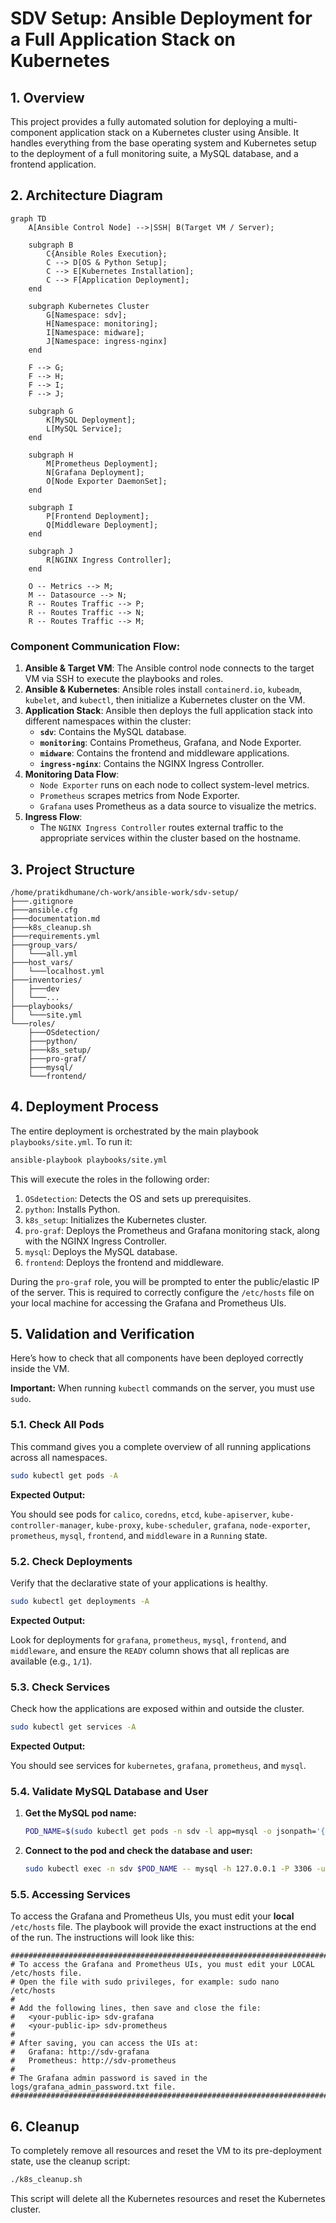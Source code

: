 # SDV Setup: Ansible Deployment for a Full Application Stack on Kubernetes

## 1. Overview

This project provides a fully automated solution for deploying a multi-component application stack on a Kubernetes cluster using Ansible. It handles everything from the base operating system and Kubernetes setup to the deployment of a full monitoring suite, a MySQL database, and a frontend application.

## 2. Architecture Diagram

```mermaid
graph TD
    A[Ansible Control Node] -->|SSH| B(Target VM / Server);

    subgraph B
        C{Ansible Roles Execution};
        C --> D[OS & Python Setup];
        C --> E[Kubernetes Installation];
        C --> F[Application Deployment];
    end

    subgraph Kubernetes Cluster
        G[Namespace: sdv];
        H[Namespace: monitoring];
        I[Namespace: midware];
        J[Namespace: ingress-nginx]
    end

    F --> G;
    F --> H;
    F --> I;
    F --> J;

    subgraph G
        K[MySQL Deployment];
        L[MySQL Service];
    end

    subgraph H
        M[Prometheus Deployment];
        N[Grafana Deployment];
        O[Node Exporter DaemonSet];
    end

    subgraph I
        P[Frontend Deployment];
        Q[Middleware Deployment];
    end

    subgraph J
        R[NGINX Ingress Controller];
    end

    O -- Metrics --> M;
    M -- Datasource --> N;
    R -- Routes Traffic --> P;
    R -- Routes Traffic --> N;
    R -- Routes Traffic --> M;

```

### Component Communication Flow:

1.  **Ansible & Target VM**: The Ansible control node connects to the target VM via SSH to execute the playbooks and roles.
2.  **Ansible & Kubernetes**: Ansible roles install `containerd.io`, `kubeadm`, `kubelet`, and `kubectl`, then initialize a Kubernetes cluster on the VM.
3.  **Application Stack**: Ansible then deploys the full application stack into different namespaces within the cluster:
    *   **`sdv`**: Contains the MySQL database.
    *   **`monitoring`**: Contains Prometheus, Grafana, and Node Exporter.
    *   **`midware`**: Contains the frontend and middleware applications.
    *   **`ingress-nginx`**: Contains the NGINX Ingress Controller.
4.  **Monitoring Data Flow**:
    *   `Node Exporter` runs on each node to collect system-level metrics.
    *   `Prometheus` scrapes metrics from Node Exporter.
    *   `Grafana` uses Prometheus as a data source to visualize the metrics.
5.  **Ingress Flow**:
    *   The `NGINX Ingress Controller` routes external traffic to the appropriate services within the cluster based on the hostname.

## 3. Project Structure

```
/home/pratikdhumane/ch-work/ansible-work/sdv-setup/
├───.gitignore
├───ansible.cfg
├───documentation.md
├───k8s_cleanup.sh
├───requirements.yml
├───group_vars/
│   └───all.yml
├───host_vars/
│   └───localhost.yml
├───inventories/
│   ├───dev
│   └───...
├───playbooks/
│   └───site.yml
└───roles/
    ├───OSdetection/
    ├───python/
    ├───k8s_setup/
    ├───pro-graf/
    ├───mysql/
    └───frontend/
```

## 4. Deployment Process

The entire deployment is orchestrated by the main playbook `playbooks/site.yml`. To run it:

```bash
ansible-playbook playbooks/site.yml
```

This will execute the roles in the following order:

1.  `OSdetection`: Detects the OS and sets up prerequisites.
2.  `python`: Installs Python.
3.  `k8s_setup`: Initializes the Kubernetes cluster.
4.  `pro-graf`: Deploys the Prometheus and Grafana monitoring stack, along with the NGINX Ingress Controller.
5.  `mysql`: Deploys the MySQL database.
6.  `frontend`: Deploys the frontend and middleware.

During the `pro-graf` role, you will be prompted to enter the public/elastic IP of the server. This is required to correctly configure the `/etc/hosts` file on your local machine for accessing the Grafana and Prometheus UIs.

## 5. Validation and Verification

Here’s how to check that all components have been deployed correctly inside the VM.

**Important:** When running `kubectl` commands on the server, you must use `sudo`.

### 5.1. Check All Pods

This command gives you a complete overview of all running applications across all namespaces.

```bash
sudo kubectl get pods -A
```

**Expected Output:**

You should see pods for `calico`, `coredns`, `etcd`, `kube-apiserver`, `kube-controller-manager`, `kube-proxy`, `kube-scheduler`, `grafana`, `node-exporter`, `prometheus`, `mysql`, `frontend`, and `middleware` in a `Running` state.

### 5.2. Check Deployments

Verify that the declarative state of your applications is healthy.

```bash
sudo kubectl get deployments -A
```

**Expected Output:**

Look for deployments for `grafana`, `prometheus`, `mysql`, `frontend`, and `middleware`, and ensure the `READY` column shows that all replicas are available (e.g., `1/1`).

### 5.3. Check Services

Check how the applications are exposed within and outside the cluster.

```bash
sudo kubectl get services -A
```

**Expected Output:**

You should see services for `kubernetes`, `grafana`, `prometheus`, and `mysql`.

### 5.4. Validate MySQL Database and User

1.  **Get the MySQL pod name:**

    ```bash
    POD_NAME=$(sudo kubectl get pods -n sdv -l app=mysql -o jsonpath='{.items[0].metadata.name}')
    ```

2.  **Connect to the pod and check the database and user:**

    ```bash
    sudo kubectl exec -n sdv $POD_NAME -- mysql -h 127.0.0.1 -P 3306 -u root -p'Pa$$W0Rd654' -e "SHOW DATABASES LIKE 'sdv_data'; SELECT user, host FROM mysql.user WHERE user = 'sdvuser';"
    ```

### 5.5. Accessing Services

To access the Grafana and Prometheus UIs, you must edit your **local** `/etc/hosts` file. The playbook will provide the exact instructions at the end of the run. The instructions will look like this:

```
####################################################################################
# To access the Grafana and Prometheus UIs, you must edit your LOCAL /etc/hosts file.
# Open the file with sudo privileges, for example: sudo nano /etc/hosts
#
# Add the following lines, then save and close the file:
#   <your-public-ip> sdv-grafana
#   <your-public-ip> sdv-prometheus
#
# After saving, you can access the UIs at:
#   Grafana: http://sdv-grafana
#   Prometheus: http://sdv-prometheus
#
# The Grafana admin password is saved in the logs/grafana_admin_password.txt file.
####################################################################################
```

## 6. Cleanup

To completely remove all resources and reset the VM to its pre-deployment state, use the cleanup script:

```bash
./k8s_cleanup.sh
```

This script will delete all the Kubernetes resources and reset the Kubernetes cluster.
